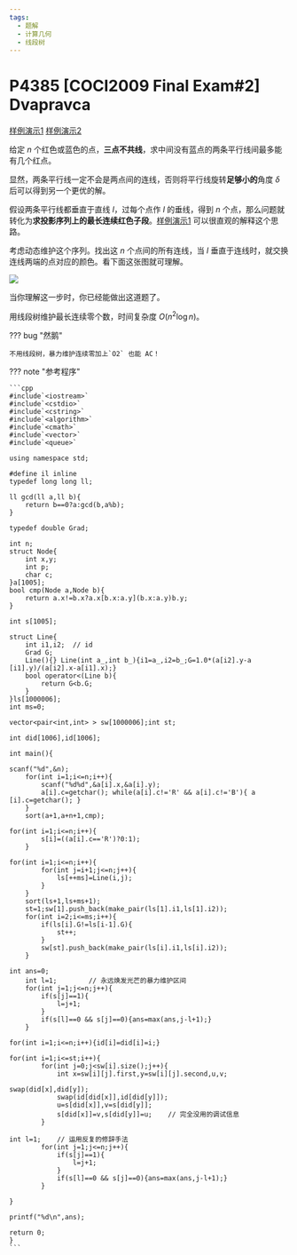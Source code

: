 ```yaml
---
tags:
  - 题解
  - 计算几何
  - 线段树
---
```

# P4385  [COCI2009 Final Exam#2] Dvapravca

[样例演示1](https://www.geogebra.org/m/j4sh5mbv)
[样例演示2](https://www.geogebra.org/m/ryqzkt3b)

给定 $n$ 个红色或蓝色的点，**三点不共线**，求中间没有蓝点的两条平行线间最多能有几个红点。

显然，两条平行线一定不会是两点间的连线，否则将平行线旋转**足够小的**角度 $\delta$ 后可以得到另一个更优的解。

假设两条平行线都垂直于直线 $l$，过每个点作 $l$ 的垂线，得到 $n$ 个点，那么问题就转化为**求投影序列上的最长连续红色子段**。[样例演示1](https://www.geogebra.org/m/j4sh5mbv) 可以很直观的解释这个思路。

考虑动态维护这个序列。找出这 $n$ 个点间的所有连线，当 $l$ 垂直于连线时，就交换连线两端的点对应的颜色。看下面这张图就可理解。

![](https://cdn.luogu.com.cn/upload/image_hosting/uahs62n6.png)

当你理解这一步时，你已经能做出这道题了。

用线段树维护最长连续零个数，时间复杂度 $O(n^2\log n)$。

??? bug "然鹅"

    不用线段树，暴力维护连续零加上`O2` 也能 AC！

??? note "参考程序"

    ```cpp
    #include`<iostream>`
    #include`<cstdio>`
    #include`<cstring>`
    #include`<algorithm>`
    #include`<cmath>`
    #include`<vector>`
    #include`<queue>`

    using namespace std;

    #define il inline
    typedef long long ll;

    ll gcd(ll a,ll b){
    	return b==0?a:gcd(b,a%b);
    }

    typedef double Grad;

    int n;
    struct Node{
    	int x,y;
    	int p;
    	char c;
    }a[1005];
    bool cmp(Node a,Node b){
    	return a.x!=b.x?a.x[b.x:a.y](b.x:a.y)b.y;
    }

    int s[1005];

    struct Line{
    	int i1,i2;	// id
    	Grad G;
    	Line(){} Line(int a_,int b_){i1=a_,i2=b_;G=1.0*(a[i2].y-a   [i1].y)/(a[i2].x-a[i1].x);}
    	bool operator<(Line b){
    		return G<b.G;
    	}
    }ls[1000006];
    int ms=0;

    vector<pair<int,int> > sw[1000006];int st;

    int did[1006],id[1006];

    int main(){

    scanf("%d",&n);
    	for(int i=1;i<=n;i++){
    		scanf("%d%d",&a[i].x,&a[i].y);
    		a[i].c=getchar(); while(a[i].c!='R' && a[i].c!='B'){ a  [i].c=getchar(); }
    	}
    	sort(a+1,a+n+1,cmp);

    for(int i=1;i<=n;i++){
    		s[i]=((a[i].c=='R')?0:1);
    	}

    for(int i=1;i<=n;i++){
    		for(int j=i+1;j<=n;j++){
    			ls[++ms]=Line(i,j);
    		}
    	}
    	sort(ls+1,ls+ms+1);
    	st=1;sw[1].push_back(make_pair(ls[1].i1,ls[1].i2));
    	for(int i=2;i<=ms;i++){
    		if(ls[i].G!=ls[i-1].G){
    			st++;
    		}
    		sw[st].push_back(make_pair(ls[i].i1,ls[i].i2));
    	}

    int ans=0;
    	int l=1;		// 永远焕发光芒的暴力维护区间
    	for(int j=1;j<=n;j++){
    		if(s[j]==1){
    			l=j+1;
    		}
    		if(s[l]==0 && s[j]==0){ans=max(ans,j-l+1);}
    	}

    for(int i=1;i<=n;i++){id[i]=did[i]=i;}

    for(int i=1;i<=st;i++){
    		for(int j=0;j<sw[i].size();j++){
    			int x=sw[i][j].first,y=sw[i][j].second,u,v;

    swap(did[x],did[y]);
    			swap(id[did[x]],id[did[y]]);
    			u=s[did[x]],v=s[did[y]];
    			s[did[x]]=v,s[did[y]]=u;	// 完全没用的调试信息
    		}

    int l=1;	// 运用反复的修辞手法
    		for(int j=1;j<=n;j++){
    			if(s[j]==1){
    				l=j+1;
    			}
    			if(s[l]==0 && s[j]==0){ans=max(ans,j-l+1);}
    		}

    }

    printf("%d\n",ans);

    return 0;
    }
    ```
